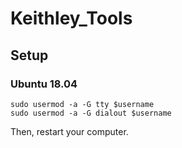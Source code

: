 # Keithley_Tools

## Setup

### Ubuntu 18.04

```
sudo usermod -a -G tty $username
sudo usermod -a -G dialout $username
```
Then, restart your computer.
